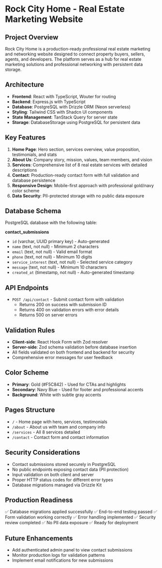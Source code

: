 # Rock City Home - Real Estate Marketing Website

## Project Overview
Rock City Home is a production-ready professional real estate marketing and networking website designed to connect property buyers, sellers, agents, and developers. The platform serves as a hub for real estate marketing solutions and professional networking with persistent data storage.

## Architecture
- **Frontend**: React with TypeScript, Wouter for routing
- **Backend**: Express.js with TypeScript
- **Database**: PostgreSQL with Drizzle ORM (Neon serverless)
- **Styling**: Tailwind CSS with Shadcn UI components
- **State Management**: TanStack Query for server state
- **Storage**: DatabaseStorage using PostgreSQL for persistent data

## Key Features
1. **Home Page**: Hero section, services overview, value proposition, testimonials, and stats
2. **About Us**: Company story, mission, values, team members, and vision
3. **Services**: Comprehensive list of 8 real estate services with detailed descriptions
4. **Contact**: Production-ready contact form with full validation and database persistence
5. **Responsive Design**: Mobile-first approach with professional gold/navy color scheme
6. **Data Security**: PII-protected storage with no public data exposure

## Database Schema
PostgreSQL database with the following table:

**contact_submissions**
- `id` (varchar, UUID primary key) - Auto-generated
- `name` (text, not null) - Minimum 2 characters
- `email` (text, not null) - Valid email format
- `phone` (text, not null) - Minimum 10 digits
- `service_interest` (text, not null) - Selected service category
- `message` (text, not null) - Minimum 10 characters
- `created_at` (timestamp, not null) - Auto-generated timestamp

## API Endpoints
- `POST /api/contact` - Submit contact form with validation
  - Returns 200 on success with submission ID
  - Returns 400 on validation errors with error details
  - Returns 500 on server errors

## Validation Rules
- **Client-side**: React Hook Form with Zod resolver
- **Server-side**: Zod schema validation before database insertion
- All fields validated on both frontend and backend for security
- Comprehensive error messages for user feedback

## Color Scheme
- **Primary**: Gold (#F5C842) - Used for CTAs and highlights
- **Secondary**: Navy Blue - Used for footer and professional accents
- **Background**: White with subtle gray accents

## Pages Structure
- `/` - Home page with hero, services, testimonials
- `/about` - About us with team and company info
- `/services` - All 8 services detailed
- `/contact` - Contact form and contact information

## Security Considerations
- Contact submissions stored securely in PostgreSQL
- No public endpoints exposing contact data (PII protection)
- Input validation on both client and server
- Proper HTTP status codes for different error types
- Database migrations managed via Drizzle Kit

## Production Readiness
✅ Database migrations applied successfully
✅ End-to-end testing passed
✅ Form validation working correctly
✅ Error handling implemented
✅ Security review completed
✅ No PII data exposure
✅ Ready for deployment

## Future Enhancements
- Add authenticated admin panel to view contact submissions
- Monitor production logs for validation patterns
- Implement email notifications for new submissions
